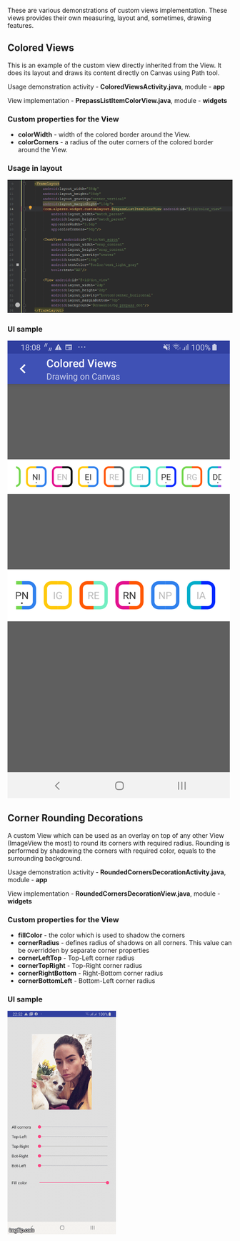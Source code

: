 These are various demonstrations of custom views implementation. These views provides their own
measuring, layout and, sometimes, drawing features.

Colored Views
-------------

This is an example of the custom view directly inherited from the View. It does its layout and draws its content
directly on Canvas using Path tool.


Usage demonstration activity - **ColoredViewsActivity.java**, module - **app**

View implementation - **PrepassListItemColorView.java**, module - **widgets**

### Custom properties for the View ###
- **colorWidth** - width of the colored border around the View.
- **colorCorners** - a radius of the outer corners of the colored border around the View.

### Usage in layout ###

![Layout demo](/docs/colored_view_item.png "Layout demo")

### UI sample ###

![Filled RecyclerView example](/docs/colored_views.png "Filled RecyclerView example")


Corner Rounding Decorations
---------------------------

A custom View which can be used as an overlay on top of any other View (ImageView the most)
to round its corners with required radius. Rounding is performed by shadowing the corners with required color,
equals to the surrounding background.

Usage demonstration activity - **RoundedCornersDecorationActivity.java**, module - **app**

View implementation - **RoundedCornersDecorationView.java**, module - **widgets**

### Custom properties for the View ###
- **fillColor** - the color which is used to shadow the corners
- **cornerRadius** - defines radius of shadows on all corners. This value can be overridden by separate corner properties
- **cornerLeftTop** - Top-Left corner radius
- **cornerTopRight** - Top-Right corner radius
- **cornerRightBottom** - Right-Bottom corner radius
- **cornerBottomLeft** - Bottom-Left corner radius

### UI sample ###

![Corner Rounding Decorations example](/docs/corner-decor.gif  "Corner Rounding Decorations example")


